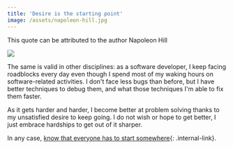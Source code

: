 ```yaml
---
title: 'Desire is the starting point'
image: /assets/napoleon-hill.jpg
---
```


This quote can be attributed to the author Napoleon Hill

![]({{page.image}})

The same is valid in other disciplines: as a software developer, I keep facing roadblocks every day even though I spend most of my waking hours on software-related activities. I don't face less bugs than before, but I have better techniques to debug them, and what those techniques I'm able to fix them faster.

As it gets harder and harder, I become better at problem solving thanks to my unsatisfied desire to keep going. I do not wish or hope to get better, I just embrace hardships to get out of it sharper.

In any case, [know that everyone has to start somewhere](/notes/starting-somewhere){: .internal-link}.